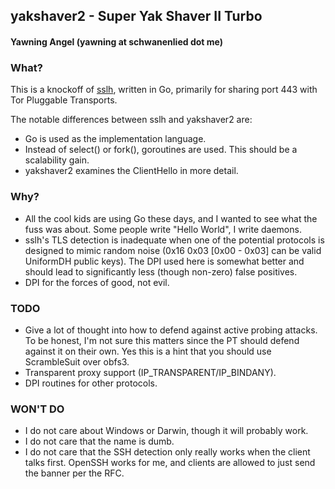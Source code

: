 ## yakshaver2 - Super Yak Shaver II Turbo
#### Yawning Angel (yawning at schwanenlied dot me)

### What?

This is a knockoff of [sslh](http://www.rutschle.net/tech/sslh.shtml), written
in Go, primarily for sharing port 443 with Tor Pluggable Transports.

The notable differences between sslh and yakshaver2 are:
 * Go is used as the implementation language.
 * Instead of select() or fork(), goroutines are used.  This should be a
   scalability gain.
 * yakshaver2 examines the ClientHello in more detail.

### Why?

 * All the cool kids are using Go these days, and I wanted to see what the fuss
   was about.  Some people write "Hello World", I write daemons.
 * sslh's TLS detection is inadequate when one of the potential protocols is
   designed to mimic random noise (0x16 0x03 [0x00 - 0x03] can be valid
   UniformDH public keys).  The DPI used here is somewhat better and should
   lead to significantly less (though non-zero) false positives.
 * DPI for the forces of good, not evil.

### TODO

 * Give a lot of thought into how to defend against active probing attacks.
   To be honest, I'm not sure this matters since the PT should defend against
   it on their own.  Yes this is a hint that you should use ScrambleSuit over
   obfs3.
 * Transparent proxy support (IP_TRANSPARENT/IP_BINDANY).
 * DPI routines for other protocols.

### WON'T DO

 * I do not care about Windows or Darwin, though it will probably work.
 * I do not care that the name is dumb.
 * I do not care that the SSH detection only really works when the client talks
   first.  OpenSSH works for me, and clients are allowed to just send the banner
   per the RFC.

